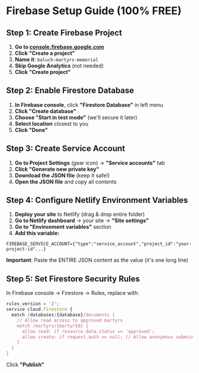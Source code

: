 # Firebase Setup Guide (100% FREE)

## Step 1: Create Firebase Project

1. **Go to [console.firebase.google.com](https://console.firebase.google.com)**
2. **Click "Create a project"**
3. **Name it**: `baluch-martyrs-memorial`
4. **Skip Google Analytics** (not needed)
5. **Click "Create project"**

## Step 2: Enable Firestore Database

1. **In Firebase console**, click **"Firestore Database"** in left menu
2. **Click "Create database"**
3. **Choose "Start in test mode"** (we'll secure it later)
4. **Select location** closest to you
5. **Click "Done"**

## Step 3: Create Service Account

1. **Go to Project Settings** (gear icon) → **"Service accounts"** tab
2. **Click "Generate new private key"**
3. **Download the JSON file** (keep it safe!)
4. **Open the JSON file** and copy all contents

## Step 4: Configure Netlify Environment Variables

1. **Deploy your site** to Netlify (drag & drop entire folder)
2. **Go to Netlify dashboard** → your site → **"Site settings"**
3. **Go to "Environment variables"** section
4. **Add this variable:**

```
FIREBASE_SERVICE_ACCOUNT={"type":"service_account","project_id":"your-project-id"...}
```

**Important**: Paste the ENTIRE JSON content as the value (it's one long line)

## Step 5: Set Firestore Security Rules

In Firebase console → Firestore → Rules, replace with:

```javascript
rules_version = '2';
service cloud.firestore {
  match /databases/{database}/documents {
    // Allow read access to approved martyrs
    match /martyrs/{martyrId} {
      allow read: if resource.data.status == 'approved';
      allow create: if request.auth == null; // Allow anonymous submissions
    }
  }
}
```

Click **"Publish"**
